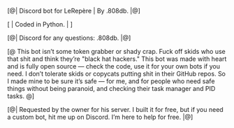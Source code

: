 [@| Discord bot for LeRepère | By .808db. |@]

[ | Coded in Python. | ]

[@| Discord for any questions: .808db. |@]

[@ This bot isn’t some token grabber or shady crap. Fuck off skids who use that shit and think they’re "black hat hackers." This bot was made with heart and is fully open source — check the code, use it for your own bots if you need. I don’t tolerate skids or copycats putting shit in their GitHub repos. So I made mine to be sure it’s safe — for me, and for people who need safe things without being paranoid, and checking their task manager and PID tasks. @]

[@| Requested by the owner for his server. I built it for free, but if you need a custom bot, hit me up on Discord. I’m here to help for free. |@]

